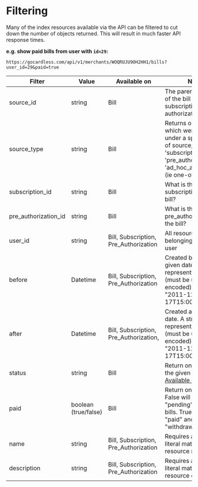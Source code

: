 # Filtering

Many of the index resources available via the API can be filtered to cut down the number of objects returned. This will result in much faster API response times.

**e.g. show paid bills from user with `id=29`:**

	https://gocardless.com/api/v1/merchants/WOQRUJU9OH2HH1/bills?user_id=29&paid=true


<table class="table table-bordered">
  <thead>
    <tr>
      <th>Filter</th>
      <th>Value</th>
      <th>Available on</th>
      <th>Notes</th>
    </tr>
  </thead>
  <tbody>
    <tr>
      <td>source_id</td>
      <td>string</td>
      <td>Bill</td>
      <td>The parent resource of the bill e.g. a subscription or pre-authorization</td>
    </tr>
    <tr>
      <td>source_type</td>
      <td>string</td>
      <td>Bill</td>
      <td>
        Returns only bills which were created under a specific type of source;
        'subscription', 'pre_authorization' or 'ad_hoc_authorization'
        (ie one-off)
      </td>
    </tr>
    <tr>
      <td>subscription_id</td>
      <td>string</td>
      <td>Bill</td>
      <td>What is the parent subscription of the bill?</td>
    </tr>
    <tr>
      <td>pre_authorization_id</td>
      <td>string</td>
      <td>Bill</td>
      <td>What is the parent pre_authorization of the bill?</td>
    </tr>
    <tr>
      <td>user_id</td>
      <td>string</td>
      <td>Bill, Subscription, Pre_Authorization</td>
      <td>All resources belonging to a single user</td>
    </tr>
    <tr>
      <td>before</td>
      <td>Datetime</td>
      <td>Bill, Subscription, Pre_Authorization</td>
      <td>Created before a given date. A string representing datetime (must be url-encoded). e.g. "2011-11-17T15:00:23Z"</td>
    </tr>
    <tr>
      <td>after</td>
      <td>Datetime</td>
      <td>Bill, Subscription, Pre_Authorization,</td>
      <td>Created after a given date. A string representing datetime (must be url-encoded). e.g. "2011-11-17T15:00:23Z"</td>
    </tr>
    <tr>
      <td>status</td>
      <td>string</td>
      <td>Bill</td>
      <td>Return only bills with the given status. <a href="#bill-docs">Available statuses</a>.</td>
    </tr>
    <tr>
      <td>paid</td>
      <td>boolean (true/false)</td>
      <td>Bill</td>
      <td>Return only paid bills. False will include "pending" and "failed"
        bills. True will return "paid" and "withdrawn" bills.</td>
    </tr>
    <tr>
      <td>name</td>
      <td>string</td>
      <td>Bill, Subscription, Pre_Authorization</td>
      <td>Requires an exact literal match with the resource name</td>
    </tr>
    <tr>
      <td>description</td>
      <td>string</td>
      <td>Bill, Subscription, Pre_Authorization</td>
      <td>Requires an exact literal match with the resource description</td>
    </tr>
  </tbody>
</table>